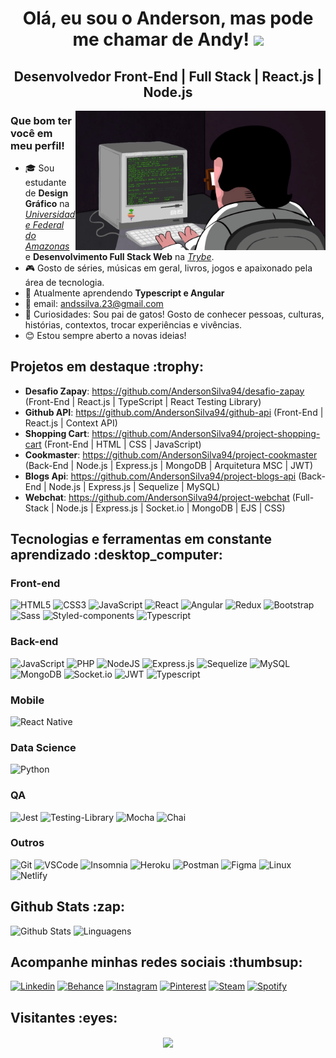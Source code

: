 <h1 align="center">Olá, eu sou o Anderson, mas pode me chamar de Andy! <img src="https://media.giphy.com/media/hvRJCLFzcasrR4ia7z/giphy.gif" width="30"> </h1>

<h2 align="center">Desenvolvedor Front-End | Full Stack | React.js | Node.js</h2>

<img src="https://github.com/AndersonSilva94/AndersonSilva94/blob/main/assets/programador.gif" width="400px" align="right" alt="rotina-dev">

<h3>Que bom ter você em meu perfil!</h3>

- :mortar_board: Sou estudante de <strong>Design Gráfico</strong> na <a href="https://www.ufam.edu.br/">_Universidade Federal do Amazonas_</a> e <strong>Desenvolvimento Full Stack Web</strong> na <a href="https://www.betrybe.com/">_Trybe_</a>. 
- :video_game: Gosto de séries, músicas em geral, livros, jogos e apaixonado pela área de tecnologia.
- :seedling: Atualmente aprendendo <strong>Typescript e Angular</strong>
- :e-mail: email: andssilva.23@gmail.com
- :star2: Curiosidades: Sou pai de gatos! Gosto de conhecer pessoas, culturas, histórias, contextos, trocar experiências e vivências.
- :blush: Estou sempre aberto a novas ideias!

<h2>Projetos em destaque :trophy:</h2>

- <strong>Desafio Zapay</strong>: https://github.com/AndersonSilva94/desafio-zapay (Front-End | React.js | TypeScript | React Testing Library)
- <strong>Github API</strong>: https://github.com/AndersonSilva94/github-api (Front-End | React.js | Context API)
- <strong>Shopping Cart</strong>: https://github.com/AndersonSilva94/project-shopping-cart (Front-End | HTML | CSS | JavaScript)
- <strong>Cookmaster</strong>: https://github.com/AndersonSilva94/project-cookmaster (Back-End | Node.js | Express.js | MongoDB | Arquitetura MSC | JWT)
- <strong>Blogs Api</strong>: https://github.com/AndersonSilva94/project-blogs-api (Back-End | Node.js | Express.js | Sequelize | MySQL)
- <strong>Webchat</strong>: https://github.com/AndersonSilva94/project-webchat (Full-Stack | Node.js | Express.js | Socket.io | MongoDB | EJS | CSS)

<h2>Tecnologias e ferramentas em constante aprendizado :desktop_computer:</h2>

<h3>Front-end</h3>

![HTML5](https://img.shields.io/badge/HTML5-E34F26?style=for-the-badge&logo=html5&logoColor=white)
![CSS3](https://img.shields.io/badge/CSS3-1572B6?style=for-the-badge&logo=css3&logoColor=white)
![JavaScript](https://img.shields.io/badge/javascript-%23323330.svg?style=for-the-badge&logo=javascript&logoColor=%23F7DF1E)
![React](https://img.shields.io/badge/react-%2320232a.svg?style=for-the-badge&logo=react&logoColor=%2361DAFB)
![Angular](https://img.shields.io/badge/angular-%23DD0031.svg?style=for-the-badge&logo=angular&logoColor=white)
![Redux](https://img.shields.io/badge/Redux-764ABC?style=for-the-badge&logo=redux&logoColor=white)
![Bootstrap](https://img.shields.io/badge/Bootstrap-7952B3?style=for-the-badge&logo=bootstrap&logoColor=white)
![Sass](https://img.shields.io/badge/Sass-CC6699?style=for-the-badge&logo=sass&logoColor=white)
![Styled-components](https://img.shields.io/badge/styled--components-DB7093?style=for-the-badge&logo=styledcomponents&logoColor=white)
![Typescript](https://img.shields.io/badge/typescript-3178C6?style=for-the-badge&logo=typescript&logoColor=white)

<h3>Back-end</h3>

![JavaScript](https://img.shields.io/badge/javascript-%23323330.svg?style=for-the-badge&logo=javascript&logoColor=%23F7DF1E)
![PHP](https://img.shields.io/badge/PHP-777BB4?style=for-the-badge&logo=php&logoColor=white)
![NodeJS](https://img.shields.io/badge/Node.JS-339933?style=for-the-badge&logo=node.js&logoColor=white)
![Express.js](https://img.shields.io/badge/express.js-%23404d59.svg?style=for-the-badge&logo=express&logoColor=%2361DAFB)
![Sequelize](https://img.shields.io/badge/sequelize-52B0E7?style=for-the-badge&logo=sequelize&logoColor=white)
![MySQL](https://img.shields.io/badge/MySQL-4479A1?style=for-the-badge&logo=mysql&logoColor=white)
![MongoDB](https://img.shields.io/badge/MongoDB-47A248?style=for-the-badge&logo=mongodb&logoColor=white)
![Socket.io](https://img.shields.io/badge/Socket.io-010101?style=for-the-badge&logo=socketdotio&logoColor=white)
![JWT](https://img.shields.io/badge/JWT-black?style=for-the-badge&logo=JSON%20web%20tokens)
![Typescript](https://img.shields.io/badge/typescript-3178C6?style=for-the-badge&logo=typescript&logoColor=white)

<h3>Mobile</h3>

![React Native](https://img.shields.io/badge/react_native-%2320232a.svg?style=for-the-badge&logo=react&logoColor=%2361DAFB)

<h3>Data Science</h3>

![Python](https://img.shields.io/badge/python-3670A0?style=for-the-badge&logo=python&logoColor=ffdd54)

<h3>QA</h3>

![Jest](https://img.shields.io/badge/Jest-C21325?style=for-the-badge&logo=jest&logoColor=white)
![Testing-Library](https://img.shields.io/badge/TestingLibrary-E33332?style=for-the-badge&logo=testing-library&logoColor=white)
![Mocha](https://img.shields.io/badge/mocha-8D6748?style=for-the-badge&logo=mocha&logoColor=white)
![Chai](https://img.shields.io/badge/chai-A30701?style=for-the-badge&logo=chai&logoColor=white)

<h3>Outros</h3>

![Git](https://img.shields.io/badge/Git-F05032?style=for-the-badge&logo=git&logoColor=white)
![VSCode](https://img.shields.io/badge/VSCode-007ACC?style=for-the-badge&logo=visualstudiocode&logoColor=white)
![Insomnia](https://img.shields.io/badge/insomnia-5849BE?style=for-the-badge&logo=insomnia&logoColor=white)
![Heroku](https://img.shields.io/badge/heroku-430098?style=for-the-badge&logo=heroku&logoColor=white)
![Postman](https://img.shields.io/badge/postman-FF6C37?style=for-the-badge&logo=postman&logoColor=white)
![Figma](https://img.shields.io/badge/figma-F24E1E?style=for-the-badge&logo=figma&logoColor=white)
![Linux](https://img.shields.io/badge/Linux-FCC624?style=for-the-badge&logo=linux&logoColor=black)
![Netlify](https://img.shields.io/badge/Netlify-00C7B7?style=for-the-badge&logo=netlify&logoColor=white)

<h2>Github Stats :zap:</h2>

![Github Stats](https://github-readme-stats.vercel.app/api?username=AndersonSilva94&show_icons=true&theme=vue-dark&count_private=true&show_icons=true&include_all_commits=true) ![Linguagens](https://github-readme-stats.vercel.app/api/top-langs/?username=AndersonSilva94&theme=vue-dark&layout=compact)

<h2>Acompanhe minhas redes sociais :thumbsup:</h2>

[![Linkedin](https://img.shields.io/badge/linkedin-%230A66C2.svg?&style=for-the-badge&logo=linkedin&logoColor=white&link=https://www.linkedin.com/in/andssilva/)](https://www.linkedin.com/in/andssilva/)
[![Behance](https://img.shields.io/badge/behance-%231769FF.svg?&style=for-the-badge&logo=behance&logoColor=white&link=https://www.behance.net/andersonsilva23)](https://www.behance.net/andersonsilva23)
[![Instagram](https://img.shields.io/badge/instagram-%23E4405F.svg?&style=for-the-badge&logo=instagram&logoColor=white&link=https://www.instagram.com/it_s_andy/)](https://www.instagram.com/it_s_andy/)
[![Pinterest](https://img.shields.io/badge/pinterest-%23BD081C.svg?&style=for-the-badge&logo=pinterest&logoColor=white&link=https://pin.it/LJ0f4QV)](https://pin.it/LJ0f4QV)
[![Steam](https://img.shields.io/badge/steam-%23000000.svg?&style=for-the-badge&logo=steam&logoColor=white&link=https://steamcommunity.com/profiles/76561198978248154/)](https://steamcommunity.com/profiles/76561198978248154/)
[![Spotify](https://img.shields.io/badge/spotify-%231ED760.svg?&style=for-the-badge&logo=spotify&logoColor=white&link=https://open.spotify.com/user/22r265knlds5dv4ba77ve6gpq?si=oE0bMTLbSOaEVlL1KN8bcg)](https://open.spotify.com/user/22r265knlds5dv4ba77ve6gpq?si=oE0bMTLbSOaEVlL1KN8bcg)

[comment]: # (Ideia steam por Lucas Lara - Turma 10 - Tribo A do curso de Desenvolvimento Web da Trybe)


<h2>Visitantes :eyes:</h2>
<div align="center">
  <img align="center" src="https://profile-counter.glitch.me/AndersonSilva94/count.svg" />
</div>
